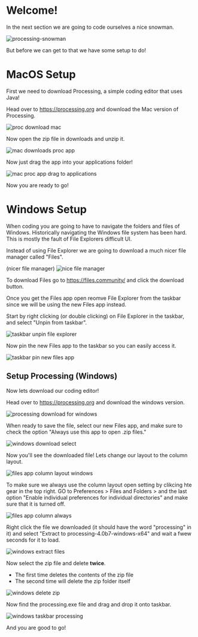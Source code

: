 # Welcome!
In the next section we are going to code ourselves a nice snowman.

![processing-snowman](/Assets/processing-snowman.png)

But before we can get to that we have some setup to do!

# MacOS Setup
First we need to download Processing, a simple coding editor that uses Java!

Head over to https://processing.org and download the Mac version of Processing.

![proc download mac](/Assets/proc-download-mac.png)

Now open the zip file in downloads and unzip it.

![mac downloads proc app](/Assets/mac-downloads-proc-app.png)

Now just drag the app into your applications folder!

![mac proc app drag to applications](/Assets/mac-proc-app-drag-to-applications.png)

Now you are ready to go!

# Windows Setup
When coding you are going to have to navigate the folders and files of Windows. Historically navigating the Windows file system has been hard. This is mostly the fault of File Explorers difficult UI.

Instead of using File Explorer we are going to download a much nicer file manager called "Files".

(nicer file manager)
![nice file manager](/Assets/files-app-home.png)

To download Files go to https://files.community/ and click the download button.

Once you get the Files app open reomve File Explorer from the taskbar since we will be using the new Files app instead.

Start by right clicking (or double clicking) on File Explorer in the taskbar, and select "Unpin from taskbar".

![taskbar unpin file explorer](/Assets/taskbar-unpin-file-explorer.png)

Now pin the new Files app to the taskbar so you can easily access it.

![taskbar pin new files app](/Assets/taskbar-pin-new-files-app.png)

## Setup Processing (Windows)
Now lets download our coding editor!

Head over to https://processing.org and download the windows version.

![processing download for windows](/Assets/proc-download-windows.png)

When ready to save the file, select our new Files app, and make sure to check the option "Always use this app to open .zip files."

![windows download select](/Assets/windows-download-select.png)

Now you'll see the downloaded file! Lets change our layout to the column layout.

![files app column layout windows](/Assets/files-app-column-layout.png)

To make sure we always use the column layout open setting by clikcing hte gear in the top right. GO to Preferences > Files and Folders > and the last option "Enable individual preferences for individual directories" and make sure that it is turned off.

![files app column always](/Assets/files-app-column-always.png)

Right click the file we downloaded (it should have the word "processing" in it) and select "Extract to processing-4.0b7-windows-x64" and wait a fwew seconds for it to load.

![windows extract files](/Assets/windows-extract-files.png)

Now select the zip file and delete **twice**.
- The first time deletes the contents of the zip file
- The second time will delete the zip folder itself

![windows delete zip](/Assets/windows-delete-zip.png)

Now find the processing.exe file and drag and drop it onto taskbar.

![windows taskbar processing](/Assets/windows-taskbar-processing.png)

And you are good to go!